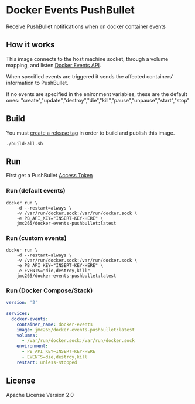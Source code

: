 # Docker Events PushBullet
Receive PushBullet notifications when on docker container events

## How it works
This image connects to the host machine socket, through a volume mapping, and listen [Docker Events API](https://docs.docker.com/engine/reference/api/docker_remote_api_v1.24/#/monitor-dockers-events).

When specified events are triggered it sends the affected containers' information to PushBullet.  

If no events are specified in the enironment variables, these are the default ones: "create","update","destroy","die","kill","pause","unpause","start","stop"

## Build
You must [create a release tag](https://git-scm.com/book/en/v2/Git-Basics-Tagging) in order to build and publish this image.
```shell
./build-all.sh
```

## Run
First get a PushBullet [Access Token](https://www.pushbullet.com/#settings)

### Run (default events)
```shell
docker run \
    -d --restart=always \
    -v /var/run/docker.sock:/var/run/docker.sock \
    -e PB_API_KEY="INSERT-KEY-HERE" \
    jmc265/docker-events-pushbullet:latest
```

### Run (custom events)
```shell
docker run \
    -d --restart=always \
    -v /var/run/docker.sock:/var/run/docker.sock \
    -e PB_API_KEY="INSERT-KEY-HERE" \
    -e EVENTS="die,destroy,kill"
    jmc265/docker-events-pushbullet:latest
```

### Run (Docker Compose/Stack)
```yml
version: '2'
 
services:
  docker-events:
    container_name: docker-events
    image: jmc265/docker-events-pushbullet:latest
    volumes:
      - /var/run/docker.sock:/var/run/docker.sock
    environment:
      - PB_API_KEY=INSERT-KEY-HERE
      - EVENTS=die,destroy,kill
    restart: unless-stopped

```

## License
Apache License Version 2.0
